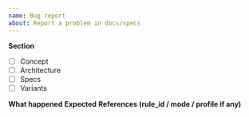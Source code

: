 ```yaml
---
name: Bug report
about: Report a problem in docs/specs
---
```


**Section**
- [ ] Concept
- [ ] Architecture
- [ ] Specs
- [ ] Variants

**What happened**
**Expected**
**References (rule_id / mode / profile if any)**